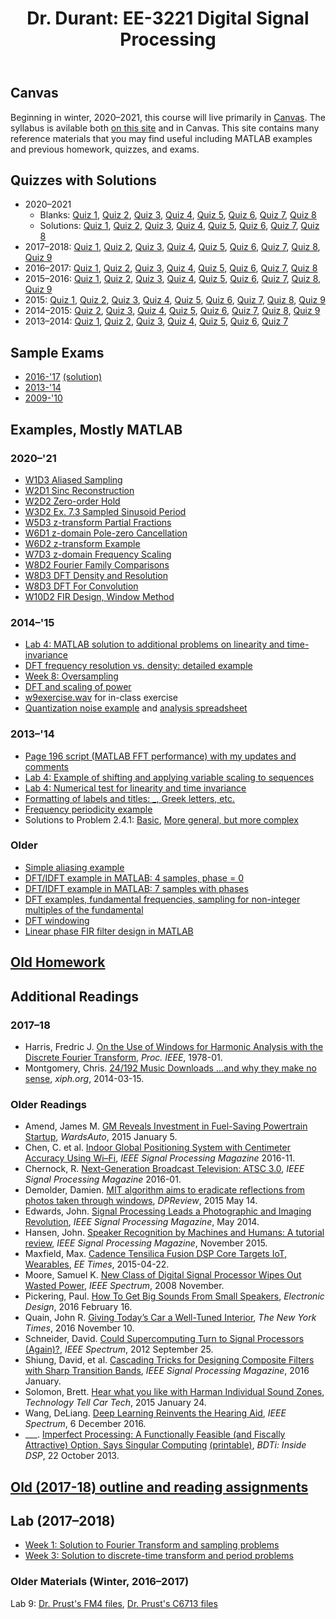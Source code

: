 ﻿---
title: "Dr. Durant: EE-3221 Digital Signal Processing"
---

## Canvas

Beginning in winter, 2020&ndash;2021, this course will live primarily in [Canvas](https://msoe.instructure.com/). The syllabus is avilable both [on this site](syllabus.html) and in Canvas. This site contains many reference materials that you may find useful including MATLAB examples and previous homework, quizzes, and exams.

## Quizzes with Solutions

* 2020&ndash;2021
  * Blanks:
	<a href="q01-w2021.pdf">Quiz 1</a>,
	<a href="q02-w2021.pdf">Quiz 2</a>,
	<a href="q03-w2021.pdf">Quiz 3</a>,
	<a href="q04-w2021.pdf">Quiz 4</a>,
	<a href="q05-w2021.pdf">Quiz 5</a>,
	<a href="q06-w2021.pdf">Quiz 6</a>,
	<a href="q07-w2021.pdf">Quiz 7</a>,
	<a href="q08-w2021.pdf">Quiz 8</a>
  * Solutions:
	<a href="q01-w2021-ans.pdf">Quiz 1</a>,
	<a href="q02-w2021-ans.pdf">Quiz 2</a>,
	<a href="q03-w2021-ans.pdf">Quiz 3</a>,
	<a href="q04-w2021-ans.pdf">Quiz 4</a>,
	<a href="q05-w2021-ans.pdf">Quiz 5</a>,
	<a href="q06-w2021-ans.pdf">Quiz 6</a>,
	<a href="q07-w2021-ans.pdf">Quiz 7</a>,
	<a href="q08-w2021-ans.pdf">Quiz 8</a>
* 2017&ndash;2018:
	<a href="q01-w1718-ans.pdf">Quiz 1</a>,
	<a href="q02-w1718-ans.pdf">Quiz 2</a>,
	<a href="q03-w1718-ans.pdf">Quiz 3</a>,
	<a href="q04-w1718-ans.pdf">Quiz 4</a>,
	<a href="q05-w1718-ans.pdf">Quiz 5</a>,
	<a href="q06-w1718-ans.pdf">Quiz 6</a>,
	<a href="q07-w1718-ans.pdf">Quiz 7</a>,
	<a href="q08-w1718-ans.pdf">Quiz 8</a>,
	<a href="q09-w1718-ans.pdf">Quiz 9</a>
* 2016&ndash;2017:
	<a href="q01-w1617-ans.pdf">Quiz 1</a>,
	<a href="q02-w1617-ans.pdf">Quiz 2</a>,
	<a href="q03-w1617-ans.pdf">Quiz 3</a>,
	<a href="q04-w1617-ans.pdf">Quiz 4</a>,
	<a href="q05-w1617-ans.pdf">Quiz 5</a>,
	<a href="q06-w1617-ans.pdf">Quiz 6</a>,
	<a href="q07-w1617-ans.pdf">Quiz 7</a>,
	<a href="q08-w1617-ans.pdf">Quiz 8</a>
* 2015&ndash;2016:
	<a href="q01-w1516-ans.pdf">Quiz 1</a>,
	<a href="q02-w1516-ans.pdf">Quiz 2</a>,
	<a href="q03-w1516-ans.pdf">Quiz 3</a>,
	<a href="q04-w1516-ans.pdf">Quiz 4</a>,
	<a href="q05-w1516-ans.pdf">Quiz 5</a>,
	<a href="q06-w1516-ans.pdf">Quiz 6</a>,
	<a href="q07-w1516-ans.pdf">Quiz 7</a>,
	<a href="q08-w1516-ans.pdf">Quiz 8</a>,
	<a href="q09-w1516-ans.pdf">Quiz 9</a>
* 2015:
	<a href="q01-s15-ans.pdf">Quiz 1</a>,
	<a href="q02-s15-ans.pdf">Quiz 2</a>,
	<a href="q03-s15-ans.pdf">Quiz 3</a>,
	<a href="q04-s15-ans.pdf">Quiz 4</a>,
	<a href="q05-s15-ans.pdf">Quiz 5</a>,
	<a href="q06-s15-ans.pdf">Quiz 6</a>,
	<a href="q07-s15-ans.pdf">Quiz 7</a>,
	<a href="q08-s15-ans.pdf">Quiz 8</a>,
	<a href="q09-s15-ans.pdf">Quiz 9</a>
* 2014&ndash;2015:
	<a href="q02-w1415-ans.pdf">Quiz 2</a>,
	<a href="q03-w1415-ans.pdf">Quiz 3</a>,
	<a href="q04-w1415-ans.pdf">Quiz 4</a>,
	<a href="q05-w1415-ans.pdf">Quiz 5</a>,
	<a href="q06-w1415-ans.pdf">Quiz 6</a>,
	<a href="q07-w1415-ans.pdf">Quiz 7</a>,
	<a href="q08-w1415-ans.pdf">Quiz 8</a>,
	<a href="q09-w1415-ans.pdf">Quiz 9</a>
* 2013&ndash;2014:
	<a href="q01-w1314-ans.pdf">Quiz 1</a>,
	<a href="q02-w1314-ans.pdf">Quiz 2</a>,
	<a href="q03-w1314-ans.pdf">Quiz 3</a>,
	<a href="q04-w1314-ans.pdf">Quiz 4</a>,
	<a href="q05-w1314-ans.pdf">Quiz 5</a>,
	<a href="q06-w1314-ans.pdf">Quiz 6</a>,
	<a href="q07-w1314-ans.pdf">Quiz 7</a>

## Sample Exams
* <a href="final-w1617.pdf">2016-'17</a> <a href="final-w1617-ans.pdf">(solution)</a>
* <a href="final-w1314.pdf">2013-'14</a>
* <a href="final-w0910.pdf">2009-'10</a>

## Examples, Mostly MATLAB

### 2020&ndash;'21

* [W1D3 Aliased Sampling](w2021/w1d3_aliased_sampling_m.txt)
* [W2D1 Sinc Reconstruction](w2021/w2d1_sinc_reconstruction_m.txt)
* [W2D2 Zero-order Hold](w2021/w2d2_zoh_m.txt)
* [W3D2 Ex. 7.3 Sampled Sinusoid Period](w2021/w3d2_ex73_periodic_m.txt)
* [W5D3 z-transform Partial Fractions](w2021/w5d3_z_part_frac_m.txt)
* [W6D1 z-domain Pole-zero Cancellation](w2021/w6d1_z_cancellation_m.txt)
* [W6D2 z-transform Example](w2021/w6d2_z_transform_ex_m.txt)
* [W7D3 z-domain Frequency Scaling](w2021/w7d3_z_freq_scaling_m.txt)
* [W8D2 Fourier Family Comparisons](w2021/w8d2_fourier_family_m.txt)
* [W8D3 DFT Density and Resolution](w2021/w8d3a_dft_density_m.txt)
* [W8D3 DFT For Convolution](w2021/w8d3b_dft_conv_m.txt)
* [W10D2 FIR Design, Window Method](w2021/w10d2_fir_window_m.txt)

### 2014&ndash;'15

* <a href="l4ep_m.txt">Lab 4: MATLAB solution to additional problems on linearity and time-invariance</a>
* <a href="dftFrequencyResolution.pdf">DFT frequency resolution vs. density: detailed example</a>
* <a href="w8oversampling_m.txt">Week 8: Oversampling</a>
* <a href="dftPower_m.txt">DFT and scaling of power</a>
* <a href="w9exercise.wav">w9exercise.wav</a> for in-class exercise
* <a href="quantex_m.txt">Quantization noise example</a> and <a href="quantex.xlsx">analysis spreadsheet</a>

### 2013&ndash;'14

* <a href="p196_m.txt">Page 196 script (MATLAB FFT performance) with my updates and comments</a>
* <a href="l4p_m.txt">Lab 4: Example of shifting and applying variable scaling to sequences</a>
* <a href="w4lti_m.txt">Lab 4: Numerical test for linearity and time invariance</a>
* <a href="w4tex_m.txt">Formatting of labels and titles: _, Greek letters, etc.</a>
* <a href="freqPeriodicity_m.txt">Frequency periodicity example</a>
* Solutions to Problem 2.4.1: <a href="p2_4_1b_m.txt">Basic</a>, <a href="p2_4_1_m.txt">More general, but more complex</a>

### Older

* <a href="aliasing_m.txt">Simple aliasing example</a>
* <a href="dft4_m.txt">DFT/IDFT example in MATLAB: 4 samples, phase = 0</a>
* <a href="dft7_m.txt">DFT/IDFT example in MATLAB: 7 samples with phases</a>
* <a href="w7d3_m.txt">DFT examples, fundamental frequencies, sampling for non-integer multiples of the fundamental</a>
* <a href="w8d1_m.txt">DFT windowing</a>
* <a href="w9d2_m.txt">Linear phase FIR filter design in MATLAB</a>

## <a href="homework.html">Old Homework</a>


## Additional Readings
### 2017&ndash;18

* Harris, Fredric J. <a href="http://ieeexplore.ieee.org/xpl/articleDetails.jsp?arnumber=1455106">On the Use of Windows for Harmonic Analysis with the Discrete Fourier Transform</a>, *Proc. IEEE*, 1978-01.
* Montgomery, Chris. <a href="https://people.xiph.org/~xiphmont/demo/neil-young.html">24/192 Music Downloads ...and why they make no sense</a>, *xiph.org*, 2014-03-15.

### Older Readings

* Amend, James M. <a href="http://wardsauto.com/vehicles-technology/gm-reveals-investment-fuel-saving-powertrain-startup">GM Reveals Investment in Fuel-Saving Powertrain Startup</a>,
	*WardsAuto*, 2015 January 5.
* Chen, C. et al. <a href="http://ieeexplore.ieee.org/xpl/articleDetails.jsp?arnumber=7736177">Indoor Global Positioning System with Centimeter Accuracy Using Wi&ndash;Fi</a>, *IEEE Signal Processing Magazine* 2016-11.
* Chernock, R. <a href="http://ieeexplore.ieee.org/xpl/articleDetails.jsp?arnumber=7366687">Next-Generation Broadcast Television: ATSC 3.0</a>, *IEEE Signal Processing Magazine* 2016-01.
* Demolder, Damien. <a href="http://www.dpreview.com/articles/2914705706/mit-algorithm-aims-to-eradicate-reflections-from-photos-taken-through-windows">MIT algorithm aims to eradicate reflections from photos taken through windows</a>, *DPReview*, 2015 May 14.
* Edwards, John. <a href="http://ieeexplore.ieee.org/xpl/articleDetails.jsp?arnumber=6784045">Signal Processing Leads a Photographic and Imaging Revolution</a>, *IEEE Signal Processing Magazine*, May 2014.
* Hansen, John. <a href="http://ieeexplore.ieee.org/xpl/articleDetails.jsp?arnumber=7298570">Speaker Recognition by Machines and Humans: A tutorial review</a>, *IEEE Signal Processing Magazine*, November 2015.
* Maxfield, Max. <a href="http://www.eetimes.com/document.asp?doc_id=1326420">Cadence Tensilica Fusion DSP Core Targets IoT, Wearables</a>, *EE Times*, 2015-04-22.
* Moore, Samuel K. <a href="http://spectrum.ieee.org/computing/hardware/new-class-of-digital-signal-processor-wipes-out-wasted-power">New Class of Digital Signal Processor Wipes Out Wasted Power</a>,
	*IEEE Spectrum*, 2008 November.
* Pickering, Paul. <a href="http://electronicdesign.com/systems/how-get-big-sounds-small-speakers">How To Get Big Sounds From Small Speakers</a>, *Electronic Design*, 2016 February 16.
* Quain, John R. <a href="http://www.nytimes.com/2016/11/11/automobiles/autoreviews/giving-todays-car-a-well-tuned-interior.html">Giving Today’s Car a Well-Tuned Interior</a>,
	*The New York Times*, 2016 November 10.
* Schneider, David. <a href="http://spectrum.ieee.org/computing/hardware/could-supercomputing-turn-to-signal-processors-again/">Could Supercomputing Turn to Signal Processors (Again)?</a>,
	*IEEE Spectrum*, 2012 September 25.
* Shiung, David, et al. <a href="http://ieeexplore.ieee.org/xpl/articleDetails.jsp?arnumber=7368237">Cascading Tricks for Designing Composite Filters with Sharp Transition Bands</a>,
	*IEEE Signal Processing Magazine*, 2016 January.
* Solomon, Brett. <a href="http://www.technologytell.com/in-car-tech/11672/hear-whatchalike-harmans-isz-individual-sound-zones-technology/">Hear what you like with Harman Individual Sound Zones</a>,
	*Technology Tell Car Tech*, 2015 January 24.
* Wang, DeLiang. <a href="http://spectrum.ieee.org/consumer-electronics/audiovideo/deep-learning-reinvents-the-hearing-aid">Deep Learning Reinvents the Hearing Aid</a>, *IEEE Spectrum*, 6 December 2016.
* ___. <a href="http://www.bdti.com/InsideDSP/2013/10/23/SingularComputing">Imperfect Processing: A Functionally Feasible (and Fiscally Attractive) Option, Says Singular Computing</a>
	<a href="2013-10-22articleImperfectProcessing.pdf">(printable)</a>, *BDTi: Inside DSP*, 22 October 2013.

## <a href="outline-w1718.pdf">Old (2017-18) outline and reading assignments</a>

## Lab (2017&ndash;2018)

* <a href="l01apSol.pdf">Week 1: Solution to Fourier Transform and sampling problems</a>
* <a href="l03apSol.pdf">Week 3: Solution to discrete-time transform and period problems</a>

### Older Materials (Winter, 2016&ndash;2017)

Lab 9: <a href="https://faculty-web.msoe.edu/prust/armdsp/">Dr. Prust's FM4 files</a>,
<a href="https://faculty-web.msoe.edu/prust/c6713dsk/">Dr. Prust's C6713 files</a>
